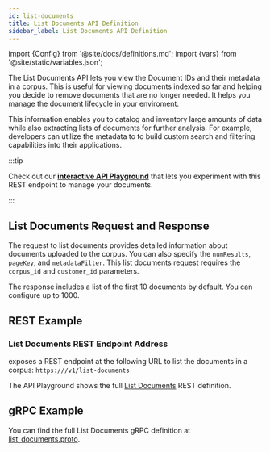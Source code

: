 ```yaml
---
id: list-documents
title: List Documents API Definition
sidebar_label: List Documents API Definition
---
```


import {Config} from '@site/docs/definitions.md';
import {vars} from '@site/static/variables.json';

The List Documents API lets you view the Document IDs and their metadata 
in a corpus. This is useful for viewing documents indexed so far and helping 
you decide to remove documents that are no longer needed. It helps you manage 
the document lifecycle in your enviroment.

This information enables you to catalog and inventory large amounts of data 
while also extracting lists of documents for further analysis. For example, 
developers can utilize the metadata to to build custom search and filtering 
capabilities into their applications.

:::tip

Check out our [**interactive API Playground**](/docs/rest-api/list-documents) that lets you experiment with this 
REST endpoint to manage your documents.

:::

## List Documents Request and Response

The request to list documents provides detailed information about documents 
uploaded to the corpus. You can also specify the `numResults`, `pageKey`, and 
`metadataFilter`. This list documents request requires the `corpus_id` and 
`customer_id` parameters.

The response includes a list of the first 10 documents by default. You can 
configure up to 1000.

## REST Example

### List Documents REST Endpoint Address

<Config v="names.product"/> exposes a REST endpoint at the following URL
to list the documents in a corpus:
<code>https://<Config v="domains.rest.admin"/>/v1/list-documents</code>

The API Playground shows the full [List Documents](/docs/rest-api/list-documents) REST definition.

## gRPC Example

You can find the full List Documents gRPC definition at [list_documents.proto](https://github.com/vectara/protos/blob/main/list_documents.proto).
